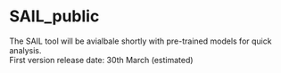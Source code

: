 # SAIL_public<br>

The SAIL tool will be avialbale shortly with pre-trained models for quick analysis.<br>
First version release date: 30th March (estimated)<br>
